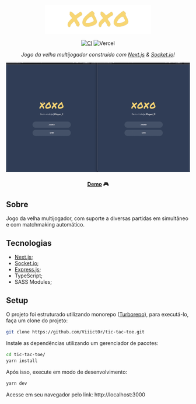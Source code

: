 <p align="center">
  <img src="/docs/assets/logo.png" height="80" />
</p>
<div align="center">

  [![CI](https://github.com/Viiict0r/tic-tac-toe/actions/workflows/main.yml/badge.svg)](https://github.com/Viiict0r/tic-tac-toe/actions/workflows/main.yml) ![Vercel](https://therealsujitk-vercel-badge.vercel.app/?app=tic-tac-toe-viiict0r)

</div>
<div align="center">

  *Jogo da velha multijogador construído com [Next.js](https://nextjs.org/) & [Socket.io](https://socket.io/)!*

</div>


<div align="center">

  <img src="/docs/assets/gif.gif" height="300px" />

  #### [Demo](https://tic-tac-toe-viiict0r.vercel.app) :video_game:

</div>

## Sobre
Jogo da velha multijogador, com suporte a diversas partidas em simultâneo e com matchmaking automático.

## Tecnologias
* [Next.js](https://nextjs.org/);
* [Socket.io](https://socket.io/);
* [Express.js](https://expressjs.com/pt-br/);
* TypeScript;
* SASS Modules;

## Setup
O projeto foi estruturado utilizando monorepo ([Turborepo](https://turborepo.org)), para executá-lo, faça um clone do projeto:

```bash
git clone https://github.com/Viiict0r/tic-tac-toe.git
```

Instale as dependências utilizando um gerenciador de pacotes:

```bash
cd tic-tac-toe/
yarn install
```
 Após isso, execute em modo de desenvolvimento:

 ```bash
 yarn dev
 ```

 Acesse em seu navegador pelo link: http://localhost:3000


